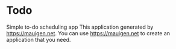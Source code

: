 # Todo
Simple to-do scheduling app
This application generated by https://mauigen.net. 
You can use https://mauigen.net to create an application that you need.
